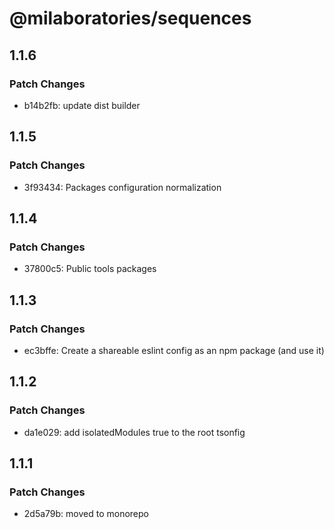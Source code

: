 # @milaboratories/sequences

## 1.1.6

### Patch Changes

- b14b2fb: update dist builder

## 1.1.5

### Patch Changes

- 3f93434: Packages configuration normalization

## 1.1.4

### Patch Changes

- 37800c5: Public tools packages

## 1.1.3

### Patch Changes

- ec3bffe: Create a shareable eslint config as an npm package (and use it)

## 1.1.2

### Patch Changes

- da1e029: add isolatedModules true to the root tsonfig

## 1.1.1

### Patch Changes

- 2d5a79b: moved to monorepo
